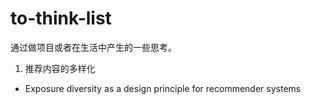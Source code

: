 # to-think-list
通过做项目或者在生活中产生的一些思考。
1. 推荐内容的多样化
- Exposure diversity as a design principle for recommender systems
